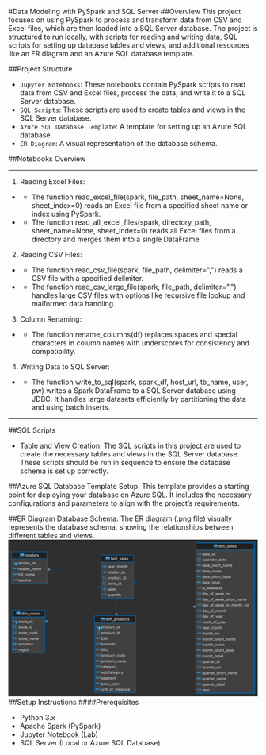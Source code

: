 #Data Modeling with PySpark and SQL Server
##Overview
This project focuses on using PySpark to process and transform data from CSV and Excel files, which are then loaded into a SQL Server database. The project is structured to run locally, with scripts for reading and writing data, SQL scripts for setting up database tables and views, and additional resources like an ER diagram and an Azure SQL database template.

##Project Structure
* `Jupyter Notebooks`: These notebooks contain PySpark scripts to read data from CSV and Excel files, process the data, and write it to a SQL Server database.
* `SQL Scripts`: These scripts are used to create tables and views in the SQL Server database.
* `Azure SQL Database Template`: A template for setting up an Azure SQL database.
* `ER Diagram`: A visual representation of the database schema.

##Notebooks Overview

---
1. Reading Excel Files:
- - The function read_excel_file(spark, file_path, sheet_name=None, sheet_index=0) reads an Excel file from a specified sheet name or index using PySpark.
- - The function read_all_excel_files(spark, directory_path, sheet_name=None, sheet_index=0) reads all Excel files from a directory and merges them into a single DataFrame.
2. Reading CSV Files:

- - The function read_csv_file(spark, file_path, delimiter=",") reads a CSV file with a specified delimiter.
- - The function read_csv_large_file(spark, file_path, delimiter=",") handles large CSV files with options like recursive file lookup and malformed data handling.
3. Column Renaming:

- - The function rename_columns(df) replaces spaces and special characters in column names with underscores for consistency and compatibility.

4. Writing Data to SQL Server:

- - The function write_to_sql(spark, spark_df, host_url, tb_name, user, pw) writes a Spark DataFrame to a SQL Server database using JDBC. It handles large datasets efficiently by partitioning the data and using batch inserts.
---
##SQL Scripts
* Table and View Creation: The SQL scripts in this project are used to create the necessary tables and views in the SQL Server database. These scripts should be run in sequence to ensure the database schema is set up correctly.

##Azure SQL Database Template
Setup: This template provides a starting point for deploying your database on Azure SQL. It includes the necessary configurations and parameters to align with the project’s requirements.

##ER Diagram
Database Schema: The ER diagram (.png file) visually represents the database schema, showing the relationships between different tables and views.
![](er_diagram.png)
##Setup Instructions
####Prerequisites
- Python 3.x
- Apache Spark (PySpark)
- Jupyter Notebook (Lab)
- SQL Server (Local or Azure SQL Database)
